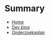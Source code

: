# Summary

- [Home](./README.md)
- [Dev blog](./dev-blog-LynnMombarg/README.md)
- [Onderzoeksplan](./onderzoeksplan.md)
